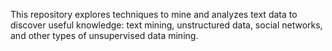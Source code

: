 This repository explores techniques to mine and analyzes text data to discover useful knowledge: text mining, unstructured data, social networks, and other types of unsupervised data mining.
